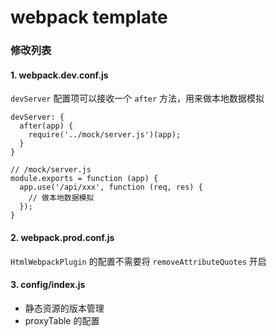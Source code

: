 webpack template
===

### 修改列表

#### 1. webpack.dev.conf.js

`devServer` 配置项可以接收一个 `after` 方法，用来做本地数据模拟

```
devServer: {
  after(app) {
    require('../mock/server.js')(app);
  }
}
```

```
// /mock/server.js
module.exports = function (app) {
  app.use('/api/xxx', function (req, res) {
    // 做本地数据模拟
  });
}
```

#### 2. webpack.prod.conf.js

`HtmlWebpackPlugin` 的配置不需要将 `removeAttributeQuotes` 开启

#### 3. config/index.js

  - 静态资源的版本管理
  - proxyTable 的配置